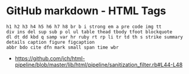 # GitHub markdown - HTML Tags
```text
h1 h2 h3 h4 h5 h6 h7 h8 br b i strong em a pre code img tt
div ins del sup sub p ol ul table thead tbody tfoot blockquote
dl dt dd kbd q samp var hr ruby rt rp li tr td th s strike summary
details caption figure figcaption
abbr bdo cite dfn mark small span time wbr
```
- https://github.com/jch/html-pipeline/blob/master/lib/html/pipeline/sanitization_filter.rb#L44-L48
